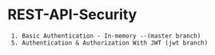 # REST-API-Security
```
 1. Basic Authentication - In-memory --(master branch)
 5. Authentication & Authorization With JWT (jwt branch)
```
